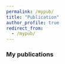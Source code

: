 ```yaml
---
permalink: /mypub/
title: "Publication"
author_profile: true
redirect_from: 
  - /mypub/
---
```



### My publications
